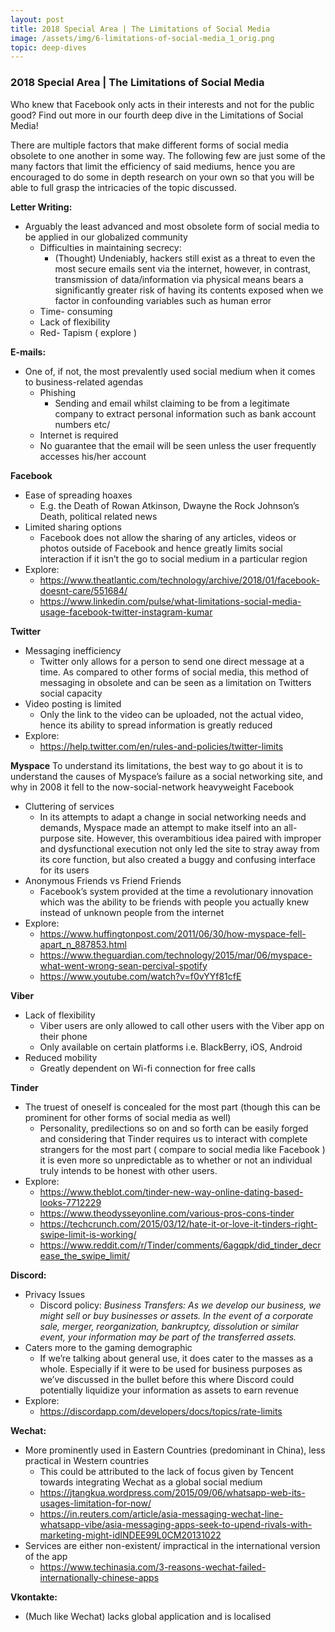 ```yaml
---
layout: post
title: 2018 Special Area | The Limitations of Social Media
image: /assets/img/6-limitations-of-social-media_1_orig.png
topic: deep-dives
---
```


### 2018 Special Area | The Limitations of Social Media

Who knew that Facebook only acts in their interests and not for the public good? Find out more in our fourth deep dive in the Limitations of Social Media!

There are multiple factors that make different forms of social media obsolete to one another in some way. The following few are just some of the many factors that limit the efficiency of said mediums, hence you are encouraged to do some in depth research on your own so that you will be able to full grasp the intricacies of the topic discussed.

**Letter Writing:**

- Arguably the least advanced and most obsolete form of social media to be applied in our globalized community
  - Difficulties in maintaining secrecy:
    - (Thought) Undeniably, hackers still exist as a threat to even the most secure emails sent via the internet, however, in contrast, transmission of data/information via physical means bears a significantly greater risk of having its contents exposed when we factor in confounding variables such as human error
  - Time- consuming
  - Lack of flexibility
  - Red- Tapism ( explore )


**E-mails:**

- One of, if not, the most prevalently used social medium when it comes to business-related agendas
  - Phishing
    - Sending and email whilst claiming to be from a legitimate company to extract personal information such as bank account numbers etc/
  - Internet is required
  - No guarantee that the email will be seen unless the user frequently accesses his/her account


**Facebook**

- Ease of spreading hoaxes
  - E.g. the Death of Rowan Atkinson, Dwayne the Rock Johnson’s Death, political related news
- Limited sharing options
  - Facebook does not allow the sharing of any articles, videos or photos outside of Facebook and hence greatly limits social interaction if it isn’t the go to social medium in a particular region
- Explore:
  - https://www.theatlantic.com/technology/archive/2018/01/facebook-doesnt-care/551684/
  - https://www.linkedin.com/pulse/what-limitations-social-media-usage-facebook-twitter-instagram-kumar


**Twitter**

- Messaging inefficiency   
  - Twitter only allows for a person to send one direct message at a time. As compared to other forms of social media, this method of messaging in obsolete and can be seen as a limitation on Twitters social capacity
- Video posting is limited
  - Only the link to the video can be uploaded, not the actual video, hence its ability to spread information is greatly reduced
- Explore:   
  - https://help.twitter.com/en/rules-and-policies/twitter-limits


**Myspace**
To understand its limitations, the best way to go about it is to understand the causes of Myspace’s failure as a social networking site, and why in 2008 it fell to the now-social-network heavyweight Facebook

- Cluttering of services
  - In its attempts to adapt a change in social networking needs and demands, Myspace made an attempt to make itself into an all-purpose site. However, this overambitious idea paired with improper and dysfunctional execution not only led the site to stray away from its core function, but also created a buggy and confusing interface for its users
- Anonymous Friends vs Friend Friends
  - Facebook’s system provided at the time a revolutionary innovation which was the ability to be friends with people you actually knew instead of unknown people from the internet
- Explore:
  - https://www.huffingtonpost.com/2011/06/30/how-myspace-fell-apart_n_887853.html
  - https://www.theguardian.com/technology/2015/mar/06/myspace-what-went-wrong-sean-percival-spotify
  - https://www.youtube.com/watch?v=f0vYYf81cfE


**Viber**

- Lack of flexibility
  - Viber users are only allowed to call other users with the Viber app on their phone
  - Only available on certain platforms i.e. BlackBerry, iOS, Android
- Reduced mobility
  - Greatly dependent on Wi-fi connection for free calls


**Tinder**

- The truest of oneself is concealed for the most part (though this can be prominent for other forms of social media as well)
  - Personality, predilections so on and so forth can be easily forged and considering that Tinder requires us to interact with complete strangers for the most part ( compare to social media like Facebook ) it is even more so unpredictable as to whether or not an individual truly intends to be honest with other users.
- Explore:
  - https://www.theblot.com/tinder-new-way-online-dating-based-looks-7712229
  - https://www.theodysseyonline.com/various-pros-cons-tinder
  - https://techcrunch.com/2015/03/12/hate-it-or-love-it-tinders-right-swipe-limit-is-working/
  - https://www.reddit.com/r/Tinder/comments/6agqpk/did_tinder_decrease_the_swipe_limit/


**Discord:**

- Privacy Issues
  - Discord policy: *Business Transfers: As we develop our business, we might sell or buy businesses or assets. In the event of a corporate sale, merger, reorganization, bankruptcy, dissolution or similar event, your information may be part of the transferred assets.*
- Caters more to the gaming demographic
  - If we’re talking about general use, it does cater to the masses as a whole. Especially if it were to be used for business purposes as we’ve discussed in the bullet before this where Discord could potentially liquidize your information as assets to earn revenue   
- Explore:
  - https://discordapp.com/developers/docs/topics/rate-limits


**Wechat:**

- More prominently used in Eastern Countries (predominant in China), less practical in Western countries
  - This could be attributed to the lack of focus given by Tencent towards integrating Wechat as a global social medium
  - https://jtangkua.wordpress.com/2015/09/06/whatsapp-web-its-usages-limitation-for-now/
  - https://in.reuters.com/article/asia-messaging-wechat-line-whatsapp-vibe/asia-messaging-apps-seek-to-upend-rivals-with-marketing-might-idINDEE99L0CM20131022
- Services are either non-existent/ impractical in the international version of the app
  - https://www.techinasia.com/3-reasons-wechat-failed-internationally-chinese-apps


**Vkontakte:**

- (Much like Wechat) lacks global application and is localised

<br>